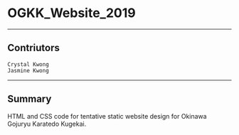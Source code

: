 # OGKK_Website_2019
-------------------------
Contriutors
-------------------------
    Crystal Kwong
    Jasmine Kwong


-------------------------
Summary
-------------------------
HTML and CSS code for tentative static website design for Okinawa Gojuryu Karatedo Kugekai.
